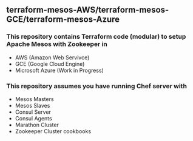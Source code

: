 ## terraform-mesos-AWS/terraform-mesos-GCE/terraform-mesos-Azure

### This repository contains Terraform code (modular) to setup Apache Mesos with Zookeeper in 

* AWS (Amazon Web Servivce) 
* GCE (Google Cloud Engine)
* Microsoft Azure (Work in Progress)

### This repository assumes you have running Chef server with 
* Mesos Masters
* Mesos Slaves
* Consul Server
* Consul Agents
* Marathon Cluster
* Zookeeper Cluster cookbooks

